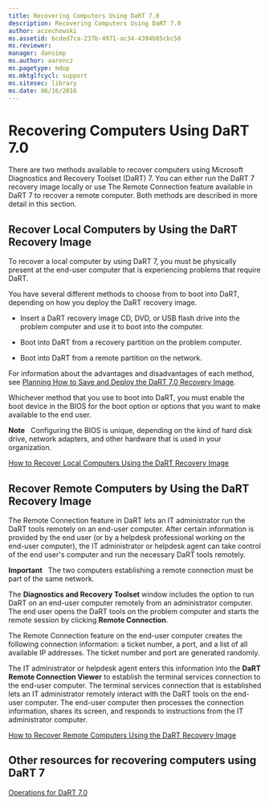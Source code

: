 ```yaml
---
title: Recovering Computers Using DaRT 7.0
description: Recovering Computers Using DaRT 7.0
author: aczechowski
ms.assetid: bcded7ca-237b-4971-ac34-4394b05cbc50
ms.reviewer: 
manager: dansimp
ms.author: aaroncz
ms.pagetype: mdop
ms.mktglfcycl: support
ms.sitesec: library
ms.date: 06/16/2016
---
```



# Recovering Computers Using DaRT 7.0


There are two methods available to recover computers using Microsoft Diagnostics and Recovery Toolset (DaRT) 7. You can either run the DaRT 7 recovery image locally or use The Remote Connection feature available in DaRT 7 to recover a remote computer. Both methods are described in more detail in this section.

## Recover Local Computers by Using the DaRT Recovery Image


To recover a local computer by using DaRT 7, you must be physically present at the end-user computer that is experiencing problems that require DaRT.

You have several different methods to choose from to boot into DaRT, depending on how you deploy the DaRT recovery image.

-   Insert a DaRT recovery image CD, DVD, or USB flash drive into the problem computer and use it to boot into the computer.

-   Boot into DaRT from a recovery partition on the problem computer.

-   Boot into DaRT from a remote partition on the network.

For information about the advantages and disadvantages of each method, see [Planning How to Save and Deploy the DaRT 7.0 Recovery Image](planning-how-to-save-and-deploy-the-dart-70-recovery-image.md).

Whichever method that you use to boot into DaRT, you must enable the boot device in the BIOS for the boot option or options that you want to make available to the end user.

**Note**  
Configuring the BIOS is unique, depending on the kind of hard disk drive, network adapters, and other hardware that is used in your organization.

 

[How to Recover Local Computers Using the DaRT Recovery Image](how-to-recover-local-computers-using-the-dart-recovery-image-dart-7.md)

## Recover Remote Computers by Using the DaRT Recovery Image


The Remote Connection feature in DaRT lets an IT administrator run the DaRT tools remotely on an end-user computer. After certain information is provided by the end user (or by a helpdesk professional working on the end-user computer), the IT administrator or helpdesk agent can take control of the end user's computer and run the necessary DaRT tools remotely.

**Important**  
The two computers establishing a remote connection must be part of the same network.

 

The **Diagnostics and Recovery Toolset** window includes the option to run DaRT on an end-user computer remotely from an administrator computer. The end user opens the DaRT tools on the problem computer and starts the remote session by clicking **Remote Connection**.

The Remote Connection feature on the end-user computer creates the following connection information: a ticket number, a port, and a list of all available IP addresses. The ticket number and port are generated randomly.

The IT administrator or helpdesk agent enters this information into the **DaRT Remote Connection Viewer** to establish the terminal services connection to the end-user computer. The terminal services connection that is established lets an IT administrator remotely interact with the DaRT tools on the end-user computer. The end-user computer then processes the connection information, shares its screen, and responds to instructions from the IT administrator computer.

[How to Recover Remote Computers Using the DaRT Recovery Image](how-to-recover-remote-computers-using-the-dart-recovery-image-dart-7.md)

## Other resources for recovering computers using DaRT 7


[Operations for DaRT 7.0](operations-for-dart-70-new-ia.md)

 

 





